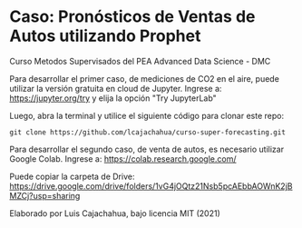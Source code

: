 # Caso: Pronósticos de Ventas de Autos utilizando Prophet

Curso Metodos Supervisados del PEA Advanced Data Science - DMC

Para desarrollar el primer caso, de mediciones de CO2 en el aire, puede utilizar la versión gratuita en cloud de Jupyter. Ingrese a: https://jupyter.org/try y elija la opción "Try JupyterLab"

Luego, abra la terminal y utilice el siguiente código para clonar este repo:

```
git clone https://github.com/lcajachahua/curso-super-forecasting.git
```

Para desarrollar el segundo caso, de venta de autos, es necesario utilizar Google Colab. Ingrese a: https://colab.research.google.com/

Puede copiar la carpeta de Drive: https://drive.google.com/drive/folders/1vG4jOQtz21Nsb5pcAEbbAOWnK2jBMZCj?usp=sharing


Elaborado por Luis Cajachahua, bajo licencia MIT (2021)
